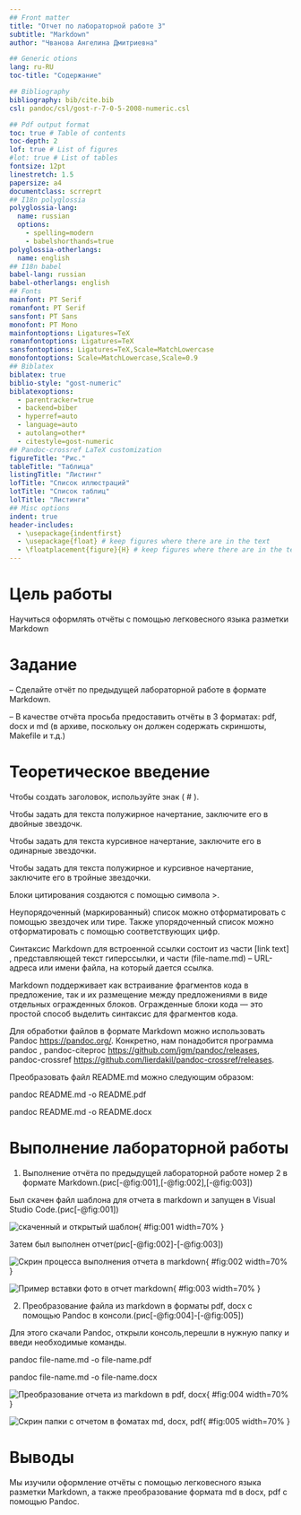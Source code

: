 ```yaml
---
## Front matter
title: "Отчет по лабораторной работе 3"
subtitle: "Markdown"
author: "Чванова Ангелина Дмитриевна"

## Generic otions
lang: ru-RU
toc-title: "Содержание"

## Bibliography
bibliography: bib/cite.bib
csl: pandoc/csl/gost-r-7-0-5-2008-numeric.csl

## Pdf output format
toc: true # Table of contents
toc-depth: 2
lof: true # List of figures
#lot: true # List of tables
fontsize: 12pt
linestretch: 1.5
papersize: a4
documentclass: scrreprt
## I18n polyglossia
polyglossia-lang:
  name: russian
  options:
	- spelling=modern
	- babelshorthands=true
polyglossia-otherlangs:
  name: english
## I18n babel
babel-lang: russian
babel-otherlangs: english
## Fonts
mainfont: PT Serif
romanfont: PT Serif
sansfont: PT Sans
monofont: PT Mono
mainfontoptions: Ligatures=TeX
romanfontoptions: Ligatures=TeX
sansfontoptions: Ligatures=TeX,Scale=MatchLowercase
monofontoptions: Scale=MatchLowercase,Scale=0.9
## Biblatex
biblatex: true
biblio-style: "gost-numeric"
biblatexoptions:
  - parentracker=true
  - backend=biber
  - hyperref=auto
  - language=auto
  - autolang=other*
  - citestyle=gost-numeric
## Pandoc-crossref LaTeX customization
figureTitle: "Рис."
tableTitle: "Таблица"
listingTitle: "Листинг"
lofTitle: "Список иллюстраций"
lotTitle: "Список таблиц"
lolTitle: "Листинги"
## Misc options
indent: true
header-includes:
  - \usepackage{indentfirst}
  - \usepackage{float} # keep figures where there are in the text
  - \floatplacement{figure}{H} # keep figures where there are in the text
---
```


# Цель работы

Научиться оформлять отчёты с помощью легковесного языка разметки Markdown

# Задание

– Сделайте отчёт по предыдущей лабораторной работе в формате Markdown.

– В качестве отчёта просьба предоставить отчёты в 3 форматах: pdf, docx и md (в архиве,
поскольку он должен содержать скриншоты, Makefile и т.д.)



# Теоретическое введение

Чтобы создать заголовок, используйте знак ( # ).

Чтобы задать для текста полужирное начертание, заключите его в двойные звездочк.

Чтобы задать для текста курсивное начертание, заключите его в одинарные звездочки.

Чтобы задать для текста полужирное и курсивное начертание, заключите его в тройные
звездочки.

Блоки цитирования создаются с помощью символа >.

Неупорядоченный (маркированный) список можно отформатировать с помощью звездочек или тире. Также упорядоченный список можно отформатировать с помощью соответствующих цифр.

Синтаксис Markdown для встроенной ссылки состоит из части [link text] , представляющей текст гиперссылки, и части (file-name.md) – URL-адреса или имени файла,
на который дается ссылка.

Markdown поддерживает как встраивание фрагментов кода в предложение, так и их
размещение между предложениями в виде отдельных огражденных блоков. Огражденные
блоки кода — это простой способ выделить синтаксис для фрагментов кода.

Для обработки файлов в формате Markdown можно использовать Pandoc
https://pandoc.org/. Конкретно, нам понадобится программа pandoc ,
pandoc-citeproc https://github.com/jgm/pandoc/releases, pandoc-crossref
https://github.com/lierdakil/pandoc-crossref/releases.

Преобразовать файл README.md можно следующим образом:

 pandoc README.md -o README.pdf

 pandoc README.md -o README.docx

# Выполнение лабораторной работы

1. Выполнение отчёта по предыдущей лабораторной работе номер 2 в формате Markdown.(рис[-@fig:001],[-@fig:002],[-@fig:003])

Был скачен файл шаблона для отчета в markdown и запущен в Visual Studio Code.(рис[-@fig:001])

![ скаченный и открытый шаблон](image/2.JPG){ #fig:001 width=70% }


Затем был выполнен отчет(рис[-@fig:002]-[-@fig:003])

![Скрин процесса выполнения отчета в markdown](image/3.JPG){ #fig:002 width=70% }


![Пример вставки фото в отчет markdown](image/4.JPG){ #fig:003 width=70% }



2. Преобразование файла из markdown в форматы pdf, docx с помощью Pandoc в консоли.(рис[-@fig:004]-[-@fig:005])

Для этого скачали Pandoc, открыли консоль,перешли в нужную папку и введи необходимые команды.

pandoc file-name.md -o file-name.pdf

pandoc file-name.md -o file-name.docx

![Преобразование отчета из markdown в pdf, docx](image/1.JPG){ #fig:004 width=70% }


![Скрин папки с отчетом в фоматах md, docx, pdf](image/5.JPG){ #fig:005 width=70% }



# Выводы

Мы изучили оформление отчёты с помощью легковесного языка разметки Markdown, а также преобразование формата md в docx, pdf с помощью Pandoc.
